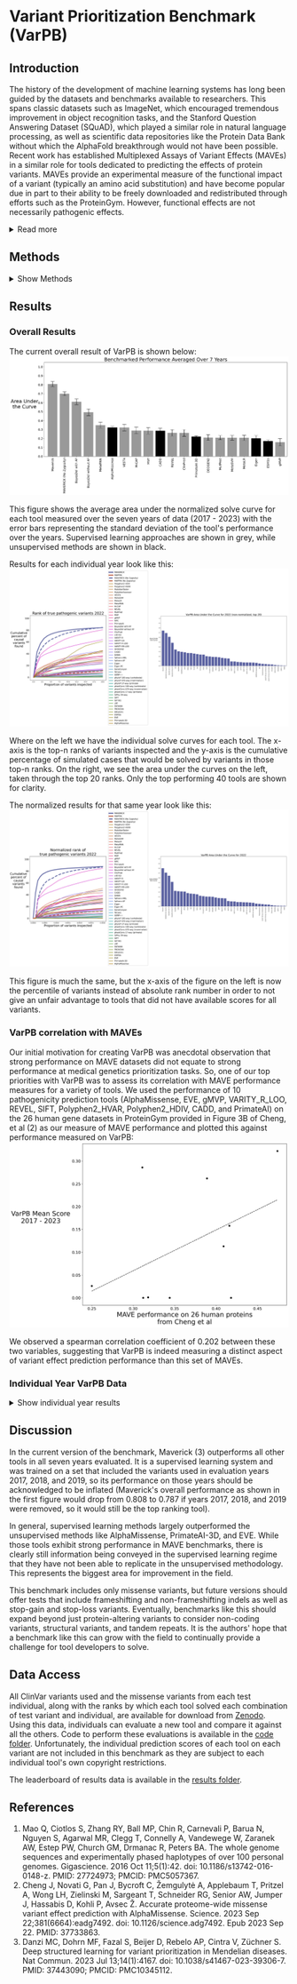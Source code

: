 # Variant Prioritization Benchmark (VarPB)

## Introduction
The history of the development of machine learning systems has long been guided by the datasets and benchmarks available to researchers. This spans classic datasets such as ImageNet, which encouraged tremendous improvement in object recognition tasks, and the Stanford Question Answering Dataset (SQuAD), which played a similar role in natural language processing, as well as scientific data repositories like the Protein Data Bank without which the AlphaFold breakthrough would not have been possible. Recent work has established Multiplexed Assays of Variant Effects (MAVEs) in a similar role for tools dedicated to predicting the effects of protein variants. MAVEs provide an experimental measure of the functional impact of a variant (typically an amino acid substitution) and have become popular due in part to their ability to be freely downloaded and redistributed through efforts such as the ProteinGym. However, functional effects are not necessarily pathogenic effects. 

<details><summary>Read more</summary>
One of the most common uses of variant effect prediction tools (AlphaMissense, PrimateAI-3D, EVE, CADD, etc) is to identify pathogenic variants in the context of cancer or rare disease. However, predicting functional effects of protein-altering mutations is not equal to predicting the causative variant in a pool of ~10,000 coding variants per genome. We have observed a poor correlation between the performance of tools tasked with predicting functional variant effects in MAVE datasets versus prioritizing disease-causing variants in individuals with rare diseses. Therefore, we believe the field needs a complement to MAVEs that is specific to medical genetics: an open and freely-redistributable benchmark measuring how well a tool can identify the causal variant in a patient with a rare disease. The challenge with this is that individual-level human genetic variation data is typically kept under restricted access in order to protect the privacy of those individuals. Most exceptions to this, such as individuals in the 1000 Genomes Project, have been widely used in public allele frequency databases and as a result have far fewer ultra-rare variants than a typical human (and no "unique" variants with allele frequency of 0). Since many tools utilize allele frequency in making variant pathogenicity predictions, use of such samples would not replicate real-world use scenarios. 

Here, we release the Variant Prioritization Benchmark (VarPB) that we hope will be used analogously to MAVEs for the medical genetics task of identifying rare disease-causing pathogenic variants in individuals. We have collected tens of thousands of rare disease-causing variants from ClinVar with known modes of inheritance and combine them with over 100 individuals from the Personal Genome Project who have consented to open access and free distribution of their individual genotype data, but who are not present in any major public allele frequency databases (to the best knowledge of the authors). 
</details>

## Methods
<details><summary>Show Methods</summary>
Pathogenic variants were collected from ClinVar using its archive of variant summary files. The January variant summary files were collected for the years 2017, 2018, 2019, 2019, 2021, 2022, and 2023 as well as the October 2023 file (which was the most recent file at the time). Additional years are planned to be added as time passes. For each year, we selected the pathogenic or likely pathogenic missense variants that had been added in that year which had a one-star or greater level of support and which also were associated with an OMIM phenotype. We applied data from OMIM to separate these variants into those with dominant and recessive modes of action. This enabled the creation of time-resolved datasets with hundreds to thousands of variants being used for evaluation in each year. The purpose in creating time-resolved datasets is to allow users to ignore results for tools on particular years if they were trained in a supervised learning paradigm with data that included variants from that year of ClinVar data. 

We utilized the 107 individuals from (1) for whom genomic data could be obtained. These are all samples from the Personal Genome Project and as such are consented for genomic data redistribution. They were each sequenced to a mean coverage of approximately 100x. The samples are overwhelmingly of European ancestry, a weakness of the initial version of this benchmark which we hope to remedy in the future. All 107 genomes were sequenced by Complete Genomics and the processed variant calls were downloaded from the [Personal Genome Project website](https://my.pgp-hms.org/public_genetic_data). 

Variant prediction scores for each test variant and each missense variant in each of the 107 individuals were downloaded either from dbNSFP4.4a or by downloading the pre-computed predictions of the individual tools. All tool scores were normalized to a range of 0 to 1 with values closer to 1 representing greater likelihood of pathogenicity. In cases where a tool emitted multiple scores for the same mutation (for example, if the mutation affected multiple transcripts), the highest (most deleterious) prediction value was used. A total of 52 tools have been collected and benchmarked so far. The scores for 46 tools were collected from dbNSFP4.4a, while scores for Maverick, MAPPIN, AlphaMissense, EVE, PrimateAI-3D, and ESM1b were collected separately. 

For each tool, its performance for each year of ClinVar data was derived as follows. Each pathogenic variant was individually 'spiked into' the set of variants for each individual. Next, the tool would score each missense variant in that individual (including the pathogenic one). Then, variants would be ranked in descending order by the tool's score. The rank of the causal variant within the set would be taken as the raw measure of performance of the tool for that variant in that individual. This rank value was then normalized by dividing it by the total number of variants in that individual for which this tool provided scores. In this way, the normalized score gives a sort of 'rank percentile' for the variant which normalizes out any advantage a tool might get if it only has scores available for a subset of all missense variants. This 'spike-in' process is then repeated for each of the 31,811 pathogenic variants being placed into each of the 107 individuals for a total of over 3.4 million tests per tool. These normalized rank values are then plotted to show the cumulative number of simulated cases that would have been solved within the top, say, 0.01% to 0.3% of variants within an individual. This method of evaluation is meant to show how good of a job the tool is doing at 'picking the needle out of the haystack'. Finally, we take the area under this cumulative cases solved curve in order to provide a final score for each tool. A perfect tool would get an area under the curve score of 1, meaning that it gives top rank to the causal variant every single time. While a poor tool would get a score of 0, meaning that it takes it longer to find any of the causal variants than the window of evaluation here (typically, the tool did not prioritize the causal variant into the top 1% of variants in the individual). 

For tools that give separate scores for dominant vs recessive variants (currently just Maverick and MAPPIN), the genotype of the variant in the individual is used to determine which value should be used. Homozygous variants are assigned the recessive predicted score, while heterozygous variants are assigned the dominant predicted score. Additionally, all possible pairs of heterozygous variants on the same gene also get their recessive scores averaged in order to consider the possibility of compound heterozygous variant effects. For the causal variants, those with dominant effects are spiked-in as heterozygous, while those with recessive effects are spiked-in as homozygous. When normalizing performance, these 'zygosity-aware' tools have their causal variant rank divided by the number of variants plus the number of compound heterozygous pairs that they considered in each individual. Also for each of these zygosity-aware tools, a non-zygosity-aware version is modelled where the dominant and recessive pathogenic scores are summed together and the tool is evaluated exactly the same way as all the other tools. Those are listed as Maverick (No Zygosity) and MAPPIN (No Zygosity) in the results set. 
</details>

## Results
### Overall Results
The current overall result of VarPB is shown below: ![Overall Result](Figures/Overall_Result.png)

This figure shows the average area under the normalized solve curve for each tool measured over the seven years of data (2017 - 2023) with the error bars representing the standard deviation of the tool's performance over the years. Supervised learning approaches are shown in grey, while unsupervised methods are shown in black. 

Results for each individual year look like this: ![2022 non-normalized](Figures/2022_Non-normalized_combined.png)

Where on the left we have the individual solve curves for each tool. The x-axis is the top-n ranks of variants inspected and the y-axis is the cumulative percentage of simulated cases that would be solved by variants in those top-n ranks. On the right, we see the area under the curves on the left, taken through the top 20 ranks. Only the top performing 40 tools are shown for clarity. 

The normalized results for that same year look like this: ![2022 normalized](Figures/2022_Normalized_combined.png)

This figure is much the same, but the x-axis of the figure on the left is now the percentile of variants instead of absolute rank number in order to not give an unfair advantage to tools that did not have available scores for all variants. 

### VarPB correlation with MAVEs
Our initial motivation for creating VarPB was anecdotal observation that strong performance on MAVE datasets did not equate to strong performance at medical genetics prioritization tasks. So, one of our top priorities with VarPB was to assess its correlation with MAVE performance measures for a variety of tools. We used the performance of 10 pathogenicity prediction tools (AlphaMissense, EVE, gMVP, VARITY_R_LOO, REVEL, SIFT, Polyphen2_HVAR, Polyphen2_HDIV, CADD, and PrimateAI) on the 26 human gene datasets in ProteinGym provided in Figure 3B of Cheng, et al (2) as our measure of MAVE performance and plotted this against performance measured on VarPB: ![varPB vs MAVEs](Figures/MAVE_comparison.png)

We observed a spearman correlation coefficient of 0.202 between these two variables, suggesting that VarPB is indeed measuring a distinct aspect of variant effect prediction performance than this set of MAVEs. 

### Individual Year VarPB Data
<details><summary>Show individual year results</summary>
In this section, the results for each individual year of ClinVar variants are reported. We show this with normalized solve curve, normalized area under the solve curve bar plot, non-normalized solve curve for top 20 ranks, non-normalized area under the solve curve for top 20 ranks bar plot, non-normalized solve curve for top 100 ranks, and non-normalized area under the solve curve for top 100 ranks bar plot for each year. 
#### 2023
Normalized solve curve: ![2023 normalized solve curve](Figures/2023_normalizedRanks.png)

Normalized area under the solve curve: ![2023 normalized AUC bar plot](Figures/2023_AUC_barplots_normalizedRanks.png)

Non-normalized solve curve (top 20): ![2023 non-normalized solve curve top 20](Figures/2023_ranks20.png)

Non-normalized area under the solve curve (top 20): ![2023 non-normalized AUC top 20 bar plot](Figures/2023_AUC_barplots_ranks20.png)

Non-normalized solve curve (top 100): ![2023 non-normalized solve curve top 100](Figures/2023_ranks100.png)

Non-normalized area under the solve curve (top 100): ![2023 non-normalized AUC top 100 bar plot](Figures/2023_AUC_barplots_ranks100.png)

#### 2022
Normalized solve curve: ![2022 normalized solve curve](Figures/2022_normalizedRanks.png)

Normalized area under the solve curve: ![2022 normalized AUC bar plot](Figures/2022_AUC_barplots_normalizedRanks.png)

Non-normalized solve curve (top 20): ![2022 non-normalized solve curve top 20](Figures/2022_ranks20.png)

Non-normalized area under the solve curve (top 20): ![2022 non-normalized AUC top 20 bar plot](Figures/2022_AUC_barplots_ranks20.png)

Non-normalized solve curve (top 100): ![2022 non-normalized solve curve top 100](Figures/2022_ranks100.png)

Non-normalized area under the solve curve (top 100): ![2022 non-normalized AUC top 100 bar plot](Figures/2022_AUC_barplots_ranks100.png)

#### 2021
Normalized solve curve: ![2021 normalized solve curve](Figures/2021_normalizedRanks.png)

Normalized area under the solve curve: ![2021 normalized AUC bar plot](Figures/2021_AUC_barplots_normalizedRanks.png)

Non-normalized solve curve (top 20): ![2021 non-normalized solve curve top 20](Figures/2021_ranks20.png)

Non-normalized area under the solve curve (top 20): ![2021 non-normalized AUC top 20 bar plot](Figures/2021_AUC_barplots_ranks20.png)

Non-normalized solve curve (top 100): ![2021 non-normalized solve curve top 100](Figures/2021_ranks100.png)

Non-normalized area under the solve curve (top 100): ![2021 non-normalized AUC top 100 bar plot](Figures/2021_AUC_barplots_ranks100.png)

#### 2020
Normalized solve curve: ![2020 normalized solve curve](Figures/2020_normalizedRanks.png)

Normalized area under the solve curve: ![2020 normalized AUC bar plot](Figures/2020_AUC_barplots_normalizedRanks.png)

Non-normalized solve curve (top 20): ![2020 non-normalized solve curve top 20](Figures/2020_ranks20.png)

Non-normalized area under the solve curve (top 20): ![2020 non-normalized AUC top 20 bar plot](Figures/2020_AUC_barplots_ranks20.png)

Non-normalized solve curve (top 100): ![2020 non-normalized solve curve top 100](Figures/2020_ranks100.png)

Non-normalized area under the solve curve (top 100): ![2020 non-normalized AUC top 100 bar plot](Figures/2020_AUC_barplots_ranks100.png)

#### 2019
Normalized solve curve: ![2019 normalized solve curve](Figures/2019_normalizedRanks.png)

Normalized area under the solve curve: ![2019 normalized AUC bar plot](Figures/2019_AUC_barplots_normalizedRanks.png)

Non-normalized solve curve (top 20): ![2019 non-normalized solve curve top 20](Figures/2019_ranks20.png)

Non-normalized area under the solve curve (top 20): ![2019 non-normalized AUC top 20 bar plot](Figures/2019_AUC_barplots_ranks20.png)

Non-normalized solve curve (top 100): ![2019 non-normalized solve curve top 100](Figures/2019_ranks100.png)

Non-normalized area under the solve curve (top 100): ![2019 non-normalized AUC top 100 bar plot](Figures/2019_AUC_barplots_ranks100.png)

#### 2018
Normalized solve curve: ![2018 normalized solve curve](Figures/2018_normalizedRanks.png)

Normalized area under the solve curve: ![2018 normalized AUC bar plot](Figures/2018_AUC_barplots_normalizedRanks.png)

Non-normalized solve curve (top 20): ![2018 non-normalized solve curve top 20](Figures/2018_ranks20.png)

Non-normalized area under the solve curve (top 20): ![2018 non-normalized AUC top 20 bar plot](Figures/2018_AUC_barplots_ranks20.png)

Non-normalized solve curve (top 100): ![2018 non-normalized solve curve top 100](Figures/2018_ranks100.png)

Non-normalized area under the solve curve (top 100): ![2018 non-normalized AUC top 100 bar plot](Figures/2018_AUC_barplots_ranks100.png)

#### 2017
Normalized solve curve: ![2017 normalized solve curve](Figures/2017_normalizedRanks.png)

Normalized area under the solve curve: ![2017 normalized AUC bar plot](Figures/2017_AUC_barplots_normalizedRanks.png)

Non-normalized solve curve (top 20): ![2017 non-normalized solve curve top 20](Figures/2017_ranks20.png)

Non-normalized area under the solve curve (top 20): ![2017 non-normalized AUC top 20 bar plot](Figures/2017_AUC_barplots_ranks20.png)

Non-normalized solve curve (top 100): ![2017 non-normalized solve curve top 100](Figures/2017_ranks100.png)

Non-normalized area under the solve curve (top 100): ![2017 non-normalized AUC top 100 bar plot](Figures/2017_AUC_barplots_ranks100.png)
</details>

## Discussion
In the current version of the benchmark, Maverick (3) outperforms all other tools in all seven years evaluated. It is a supervised learning system and was trained on a set that included the variants used in evaluation years 2017, 2018, and 2019, so its performance on those years should be acknowledged to be inflated (Maverick's overall performance as shown in the first figure would drop from 0.808 to 0.787 if years 2017, 2018, and 2019 were removed, so it would still be the top ranking tool). 

In general, supervised learning methods largely outperformed the unsupervised methods like AlphaMissense, PrimateAI-3D, and EVE. While those tools exhibit strong performance in MAVE benchmarks, there is clearly still information being conveyed in the supervised learning regime that they have not been able to replicate in the unsupervised methodology. This represents the biggest area for improvement in the field. 

This benchmark includes only missense variants, but future versions should offer tests that include frameshifting and non-frameshifting indels as well as stop-gain and stop-loss variants. Eventually, benchmarks like this should expand beyond just protein-altering variants to consider non-coding variants, structural variants, and tandem repeats. It is the authors' hope that a benchmark like this can grow with the field to continually provide a challenge for tool developers to solve. 

## Data Access
All ClinVar variants used and the missense variants from each test individual, along with the ranks by which each tool solved each combination of test variant and individual, are available for download from [Zenodo](https://doi.org/10.5281/zenodo.10278444). Using this data, individuals can evaluate a new tool and compare it against all the others. Code to perform these evaluations is available in the [code folder](https://github.com/ZuchnerLab/VariantPrioritizationBenchmark/tree/main/Code). Unfortunately, the individual prediction scores of each tool on each variant are not included in this benchmark as they are subject to each individual tool's own copyright restrictions. 

The leaderboard of results data is available in the [results folder](https://github.com/ZuchnerLab/VariantPrioritizationBenchmark/tree/main/Results).

## References
1. Mao Q, Ciotlos S, Zhang RY, Ball MP, Chin R, Carnevali P, Barua N, Nguyen S, Agarwal MR, Clegg T, Connelly A, Vandewege W, Zaranek AW, Estep PW, Church GM, Drmanac R, Peters BA. The whole genome sequences and experimentally phased haplotypes of over 100 personal genomes. Gigascience. 2016 Oct 11;5(1):42. doi: 10.1186/s13742-016-0148-z. PMID: 27724973; PMCID: PMC5057367.
2. Cheng J, Novati G, Pan J, Bycroft C, Žemgulytė A, Applebaum T, Pritzel A, Wong LH, Zielinski M, Sargeant T, Schneider RG, Senior AW, Jumper J, Hassabis D, Kohli P, Avsec Ž. Accurate proteome-wide missense variant effect prediction with AlphaMissense. Science. 2023 Sep 22;381(6664):eadg7492. doi: 10.1126/science.adg7492. Epub 2023 Sep 22. PMID: 37733863.
3. Danzi MC, Dohrn MF, Fazal S, Beijer D, Rebelo AP, Cintra V, Züchner S. Deep structured learning for variant prioritization in Mendelian diseases. Nat Commun. 2023 Jul 13;14(1):4167. doi: 10.1038/s41467-023-39306-7. PMID: 37443090; PMCID: PMC10345112.

